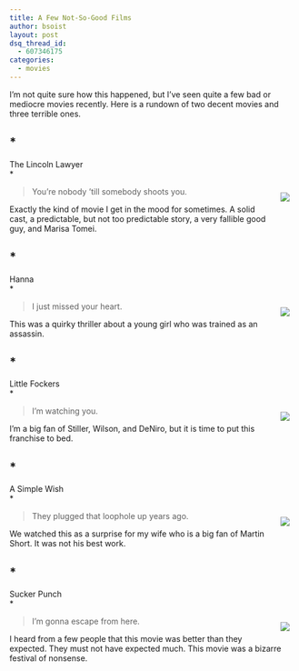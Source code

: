 ```yaml
---
title: A Few Not-So-Good Films
author: bsoist
layout: post
dsq_thread_id:
  - 607346175
categories:
  - movies
---
```

I&#8217;m not quite sure how this happened, but I&#8217;ve seen quite a few bad or mediocre movies recently. Here is a rundown of two decent movies and three terrible ones.

## *  
The Lincoln Lawyer  
*

<div style="float:right;padding:10px;">
  <a href="http://www.amazon.com/gp/product/B0054SMID0/ref=as_li_ss_il?ie=UTF8&#038;tag=weifyoasme-20&#038;linkCode=as2&#038;camp=1789&#038;creative=390957&#038;creativeASIN=B0054SMID0"><img border="0" src="http://ws.assoc-amazon.com/widgets/q?_encoding=UTF8&#038;Format=_SL110_&#038;ASIN=B0054SMID0&#038;MarketPlace=US&#038;ID=AsinImage&#038;WS=1&#038;tag=weifyoasme-20&#038;ServiceVersion=20070822" /></a><img src="http://www.assoc-amazon.com/e/ir?t=weifyoasme-20&#038;l=as2&#038;o=1&#038;a=B0054SMID0" width="1" height="1" border="0" alt="" style="border:none !important; margin:0px !important;" /></p>
</div>

> You&#8217;re nobody &#8217;till somebody shoots you. 

Exactly the kind of movie I get in the mood for sometimes. A solid cast, a predictable, but not too predictable story, a very fallible good guy, and Marisa Tomei. 

## *  
Hanna  
*

<div style="float:right;padding:10px;">
  <a href="http://www.amazon.com/gp/product/B005KAH7QU/ref=as_li_ss_il?ie=UTF8&#038;tag=weifyoasme-20&#038;linkCode=as2&#038;camp=1789&#038;creative=390957&#038;creativeASIN=B005KAH7QU"><img border="0" src="http://ws.assoc-amazon.com/widgets/q?_encoding=UTF8&#038;Format=_SL110_&#038;ASIN=B005KAH7QU&#038;MarketPlace=US&#038;ID=AsinImage&#038;WS=1&#038;tag=weifyoasme-20&#038;ServiceVersion=20070822" /></a><img src="http://www.assoc-amazon.com/e/ir?t=weifyoasme-20&#038;l=as2&#038;o=1&#038;a=B005KAH7QU" width="1" height="1" border="0" alt="" style="border:none !important; margin:0px !important;" /></p>
</div>

> I just missed your heart. 

This was a quirky thriller about a young girl who was trained as an assassin. 

## *  
Little Fockers  
*

<div style="float:right;padding:10px;">
  <a href="http://www.amazon.com/gp/product/B004QUGDTM/ref=as_li_ss_il?ie=UTF8&#038;tag=weifyoasme-20&#038;linkCode=as2&#038;camp=1789&#038;creative=390957&#038;creativeASIN=B004QUGDTM"><img border="0" src="http://ws.assoc-amazon.com/widgets/q?_encoding=UTF8&#038;Format=_SL110_&#038;ASIN=B004QUGDTM&#038;MarketPlace=US&#038;ID=AsinImage&#038;WS=1&#038;tag=weifyoasme-20&#038;ServiceVersion=20070822" /></a><img src="http://www.assoc-amazon.com/e/ir?t=weifyoasme-20&#038;l=as2&#038;o=1&#038;a=B004QUGDTM" width="1" height="1" border="0" alt="" style="border:none !important; margin:0px !important;" />
</div>

> I&#8217;m watching you. 

I&#8217;m a big fan of Stiller, Wilson, and DeNiro, but it is time to put this franchise to bed. 

## *  
A Simple Wish  
*

<div style="float:right;padding:10px;">
  <a href="http://www.amazon.com/gp/product/B0041FY8OO/ref=as_li_ss_il?ie=UTF8&#038;tag=weifyoasme-20&#038;linkCode=as2&#038;camp=1789&#038;creative=390957&#038;creativeASIN=B0041FY8OO"><img border="0" src="http://ws.assoc-amazon.com/widgets/q?_encoding=UTF8&#038;Format=_SL110_&#038;ASIN=B0041FY8OO&#038;MarketPlace=US&#038;ID=AsinImage&#038;WS=1&#038;tag=weifyoasme-20&#038;ServiceVersion=20070822" /></a><img src="http://www.assoc-amazon.com/e/ir?t=weifyoasme-20&#038;l=as2&#038;o=1&#038;a=B0041FY8OO" width="1" height="1" border="0" alt="" style="border:none !important; margin:0px !important;" />
</div>

> They plugged that loophole up years ago. 

We watched this as a surprise for my wife who is a big fan of Martin Short. It was not his best work. 

## *  
Sucker Punch  
*

<div style="float:right;padding:10px;">
  <a href="http://www.amazon.com/gp/product/B0051OZ564/ref=as_li_ss_il?ie=UTF8&#038;tag=weifyoasme-20&#038;linkCode=as2&#038;camp=1789&#038;creative=390957&#038;creativeASIN=B0051OZ564"><img border="0" src="http://ws.assoc-amazon.com/widgets/q?_encoding=UTF8&#038;Format=_SL110_&#038;ASIN=B0051OZ564&#038;MarketPlace=US&#038;ID=AsinImage&#038;WS=1&#038;tag=weifyoasme-20&#038;ServiceVersion=20070822" /></a><img src="http://www.assoc-amazon.com/e/ir?t=weifyoasme-20&#038;l=as2&#038;o=1&#038;a=B0051OZ564" width="1" height="1" border="0" alt="" style="border:none !important; margin:0px !important;" />
</div>

> I&#8217;m gonna escape from here. 

I heard from a few people that this movie was better than they expected. They must not have expected much. This movie was a bizarre festival of nonsense.

